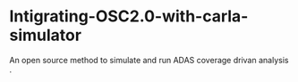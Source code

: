 # Intigrating-OSC2.0-with-carla-simulator
An open source method to simulate and run ADAS coverage drivan analysis .
